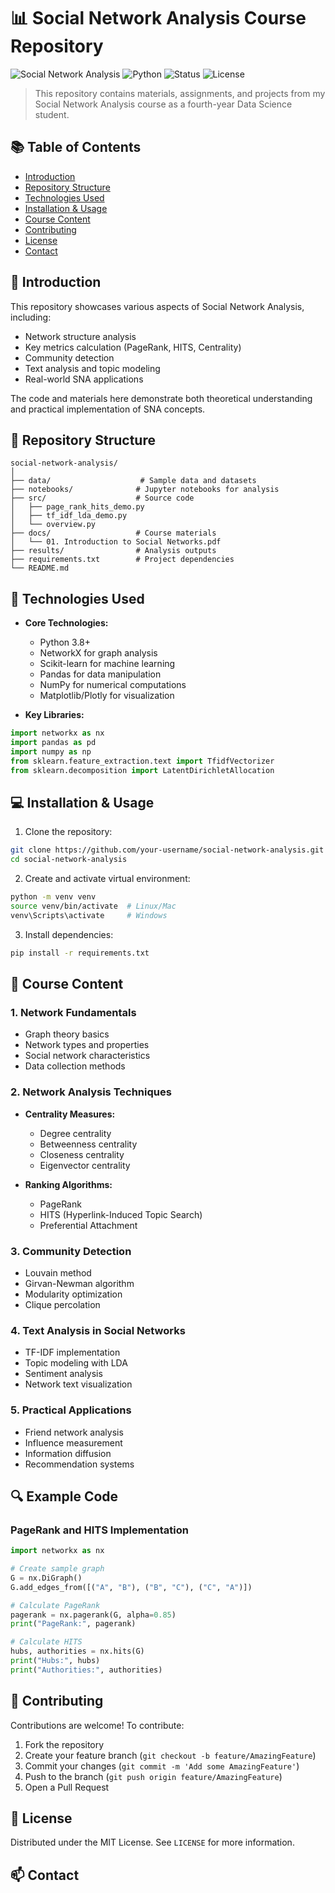 # 📊 Social Network Analysis Course Repository

![Social Network Analysis](https://img.shields.io/badge/Course-SNA-blue)
![Python](https://img.shields.io/badge/Python-3.8%2B-brightgreen)
![Status](https://img.shields.io/badge/Status-In%20Progress-yellow)
![License](https://img.shields.io/badge/License-MIT-red)

> This repository contains materials, assignments, and projects from my Social Network Analysis course as a fourth-year Data Science student.

## 📚 Table of Contents

- [Introduction](#-introduction)
- [Repository Structure](#-repository-structure)
- [Technologies Used](#-technologies-used)
- [Installation & Usage](#-installation--usage)
- [Course Content](#-course-content)
- [Contributing](#-contributing)
- [License](#-license)
- [Contact](#-contact)

## 🌟 Introduction

This repository showcases various aspects of Social Network Analysis, including:
- Network structure analysis
- Key metrics calculation (PageRank, HITS, Centrality)
- Community detection
- Text analysis and topic modeling
- Real-world SNA applications

The code and materials here demonstrate both theoretical understanding and practical implementation of SNA concepts.

## 📂 Repository Structure

```
social-network-analysis/
│
├── data/                    # Sample data and datasets
├── notebooks/              # Jupyter notebooks for analysis
├── src/                    # Source code
│   ├── page_rank_hits_demo.py
│   ├── tf_idf_lda_demo.py
│   └── overview.py
├── docs/                   # Course materials
│   └── 01. Introduction to Social Networks.pdf
├── results/                # Analysis outputs
├── requirements.txt        # Project dependencies
└── README.md
```

## 🔧 Technologies Used

- **Core Technologies:**
  - Python 3.8+
  - NetworkX for graph analysis
  - Scikit-learn for machine learning
  - Pandas for data manipulation
  - NumPy for numerical computations
  - Matplotlib/Plotly for visualization

- **Key Libraries:**
```python
import networkx as nx
import pandas as pd
import numpy as np
from sklearn.feature_extraction.text import TfidfVectorizer
from sklearn.decomposition import LatentDirichletAllocation
```

## 💻 Installation & Usage

1. Clone the repository:
```bash
git clone https://github.com/your-username/social-network-analysis.git
cd social-network-analysis
```

2. Create and activate virtual environment:
```bash
python -m venv venv
source venv/bin/activate  # Linux/Mac
venv\Scripts\activate     # Windows
```

3. Install dependencies:
```bash
pip install -r requirements.txt
```

## 📖 Course Content

### 1. Network Fundamentals
- Graph theory basics
- Network types and properties
- Social network characteristics
- Data collection methods

### 2. Network Analysis Techniques
- **Centrality Measures:**
  - Degree centrality
  - Betweenness centrality
  - Closeness centrality
  - Eigenvector centrality

- **Ranking Algorithms:**
  - PageRank
  - HITS (Hyperlink-Induced Topic Search)
  - Preferential Attachment

### 3. Community Detection
- Louvain method
- Girvan-Newman algorithm
- Modularity optimization
- Clique percolation

### 4. Text Analysis in Social Networks
- TF-IDF implementation
- Topic modeling with LDA
- Sentiment analysis
- Network text visualization

### 5. Practical Applications
- Friend network analysis
- Influence measurement
- Information diffusion
- Recommendation systems

## 🔍 Example Code

### PageRank and HITS Implementation
```python
import networkx as nx

# Create sample graph
G = nx.DiGraph()
G.add_edges_from([("A", "B"), ("B", "C"), ("C", "A")])

# Calculate PageRank
pagerank = nx.pagerank(G, alpha=0.85)
print("PageRank:", pagerank)

# Calculate HITS
hubs, authorities = nx.hits(G)
print("Hubs:", hubs)
print("Authorities:", authorities)
```

## 🤝 Contributing

Contributions are welcome! To contribute:

1. Fork the repository
2. Create your feature branch (`git checkout -b feature/AmazingFeature`)
3. Commit your changes (`git commit -m 'Add some AmazingFeature'`)
4. Push to the branch (`git push origin feature/AmazingFeature`)
5. Open a Pull Request

## 📄 License

Distributed under the MIT License. See `LICENSE` for more information.

## 📫 Contact
